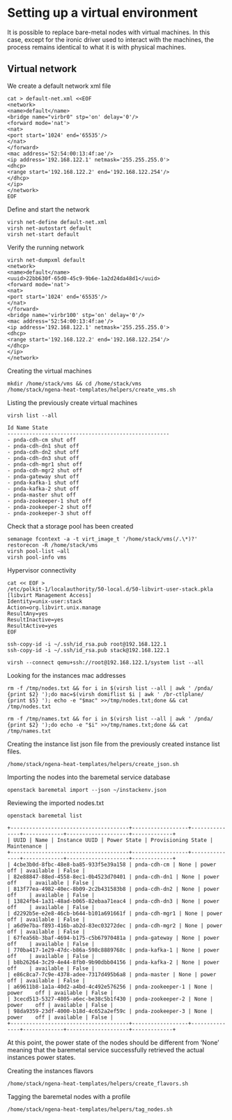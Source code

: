 # Setting up a virtual environment

It is possible to replace bare-metal nodes with virtual machines. In
this case, except for the ironic driver used to interact with the
machines, the process remains identical to what it is with physical
machines.

## Virtual network

We create a default network xml file

	cat > default-net.xml <<EOF
	<network>
	<name>default</name>
	<bridge name="virbr0" stp='on' delay='0'/>
	<forward mode='nat'>
	<nat>
	<port start='1024' end='65535'/>
	</nat>
	</forward>
	<mac address='52:54:00:13:4f:ae'/>
	<ip address='192.168.122.1' netmask='255.255.255.0'>
	<dhcp>
	<range start='192.168.122.2' end='192.168.122.254'/>
	</dhcp>
	</ip>
	</network>
	EOF

Define and start the network

	virsh net-define default-net.xml
	virsh net-autostart default
	virsh net-start default

Verify the running network

	virsh net-dumpxml default
	<network>
	<name>default</name>
	<uuid>22bb630f-65d0-45c9-9b6e-1a2d24da48d1</uuid>
	<forward mode='nat'>
	<nat>
	<port start='1024' end='65535'/>
	</nat>
	</forward>
	<bridge name='virbr100' stp='on' delay='0'/>
	<mac address='52:54:00:13:4f:ae'/>
	<ip address='192.168.122.1' netmask='255.255.255.0'>
	<dhcp>
	<range start='192.168.122.2' end='192.168.122.254'/>
	</dhcp>
	</ip>
	</network>

Creating the virtual machines

	mkdir /home/stack/vms && cd /home/stack/vms
	/home/stack/ngena-heat-templates/helpers/create_vms.sh

Listing the previously create virtual machines

	virsh list --all

	Id Name State
	----------------------------------------------------
	- pnda-cdh-cm shut off
	- pnda-cdh-dn1 shut off
	- pnda-cdh-dn2 shut off
	- pnda-cdh-dn3 shut off
	- pnda-cdh-mgr1 shut off
	- pnda-cdh-mgr2 shut off
	- pnda-gateway shut off
	- pnda-kafka-1 shut off
	- pnda-kafka-2 shut off
	- pnda-master shut off
	- pnda-zookeeper-1 shut off
	- pnda-zookeeper-2 shut off
	- pnda-zookeeper-3 shut off

Check that a storage pool has been created

	semanage fcontext -a -t virt_image_t '/home/stack/vms(/.\*)?'
	restorecon -R /home/stack/vms
	virsh pool-list –all
	virsh pool-info vms

Hypervisor connectivity

	cat << EOF >
	/etc/polkit-1/localauthority/50-local.d/50-libvirt-user-stack.pkla
	[libvirt Management Access]
	Identity=unix-user:stack
	Action=org.libvirt.unix.manage
	ResultAny=yes
	ResultInactive=yes
	ResultActive=yes
	EOF
	
	ssh-copy-id -i ~/.ssh/id_rsa.pub root@192.168.122.1
	ssh-copy-id -i ~/.ssh/id_rsa.pub stack@192.168.122.1
	
	virsh --connect qemu+ssh://root@192.168.122.1/system list --all

Looking for the instances mac addresses

	rm -f /tmp/nodes.txt && for i in $(virsh list --all | awk ' /pnda/
	{print $2} ');do mac=$(virsh domiflist $i | awk ' /br-ctlplane/
	{print $5} '); echo -e "$mac" >>/tmp/nodes.txt;done && cat
	/tmp/nodes.txt
	
	rm -f /tmp/names.txt && for i in $(virsh list --all | awk ' /pnda/
	{print $2} ');do echo -e "$i" >>/tmp/names.txt;done && cat
	/tmp/names.txt

Creating the instance list json file from the previously created
instance list files.

	/home/stack/ngena-heat-templates/helpers/create_json.sh

Importing the nodes into the baremetal service database

	openstack baremetal import --json ~/instackenv.json

Reviewing the imported nodes.txt

	openstack baremetal list

	+--------------------------------------+------------------+---------------+-------------+--------------------+-------------+
	| UUID | Name | Instance UUID | Power State | Provisioning State |
	Maintenance |
	+--------------------------------------+------------------+---------------+-------------+--------------------+-------------+
	| 4cbe3b0d-8fbc-48e8-ba85-933f5e39a158 | pnda-cdh-cm | None | power off	| available | False |
	| 82e88847-88ed-4558-8ec1-0b4523d70401 | pnda-cdh-dn1 | None | power off	| available | False |
	| 813f77ea-4982-40ec-8b09-2c2b431583b8 | pnda-cdh-dn2 | None | power off	| available | False |
	| 13824fb4-1a31-48ad-b065-82ebaa71eac4 | pnda-cdh-dn3 | None | power off	| available | False |
	| d2292b5e-e2e8-46cb-b644-b101a691661f | pnda-cdh-mgr1 | None | power	off | available | False |
	| a6d9e7ba-f893-416b-ab2d-83ec03272dec | pnda-cdh-mgr2 | None | power	off | available | False |
	| 67fea56b-3baf-4694-b175-c5b67970481a | pnda-gateway | None | power off	| available | False |
	| 770ba417-1e29-47dc-b86a-598c8889768c | pnda-kafka-1 | None | power off	| available | False |
	| b8b26264-3c29-4e44-8fb0-9b90dbb04156 | pnda-kafka-2 | None | power off	| available | False |
	| e86c8ca7-7c9e-4378-adee-7317d495b6a8 | pnda-master | None | power off	| available | False |
	| a69611b8-1a1a-40d2-a4bd-4c492e576256 | pnda-zookeeper-1 | None | power	off | available | False |
	| 3cecd513-5327-4805-a6ec-be38c5b1f430 | pnda-zookeeper-2 | None | power	off | available | False |
	| 98da9359-23df-4000-b18d-4c652a2ef59c | pnda-zookeeper-3 | None | power	off | available | False |
	+--------------------------------------+------------------+---------------+-------------+--------------------+-------------+

At this point, the power state of the nodes should be different from
‘None’ meaning that the baremetal service successfully retrieved the
actual instances power states.

Creating the instances flavors

	/home/stack/ngena-heat-templates/helpers/create_flavors.sh

Tagging the baremetal nodes with a profile

	/home/stack/ngena-heat-templates/helpers/tag_nodes.sh